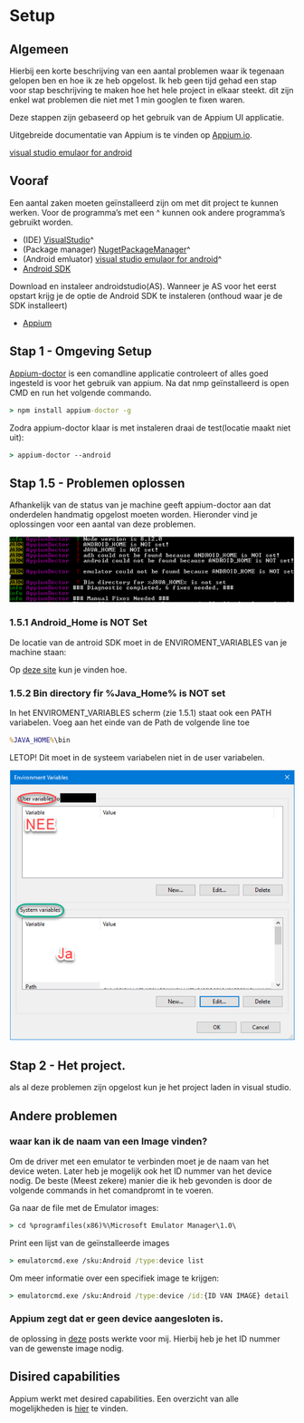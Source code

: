 # Setup

## Algemeen

Hierbij een korte beschrijving van een aantal problemen waar ik tegenaan gelopen ben en hoe ik ze heb opgelost. Ik heb geen tijd gehad een stap voor stap beschrijving te maken hoe het hele project in elkaar steekt. dit zijn enkel wat problemen die niet met 1 min googlen te fixen waren.

Deze stappen zijn gebaseerd op het gebruik van de Appium UI applicatie.

Uitgebreide documentatie van Appium is te vinden op [Appium.io](http://appium.io).

[visual studio emulaor for android](https://visualstudio.microsoft.com/vs/msft-android-emulator/)

## Vooraf

Een aantal zaken moeten geïnstalleerd zijn om met dit project te kunnen werken.
Voor de programma’s met een ^ kunnen ook andere programma’s gebruikt worden.

* (IDE) [VisualStudio](https://visualstudio.microsoft.com/vs/community/)^
* (Package manager) [NugetPackageManager](https://www.npmjs.com/)^
* (Android emluator) [visual studio emulaor for android](https://visualstudio.microsoft.com/vs/msft-android-emulator/)^
* [Android SDK](https://developer.android.com/studio/)

Download en instaleer androidstudio(AS). Wanneer je AS voor het eerst opstart krijg je de optie de Android SDK te instaleren (onthoud waar je de SDK installeert)

* [Appium](https://github.com/appium/appium-desktop/releases)

## Stap 1 - Omgeving Setup

[Appium-doctor]((https://www.npmjs.com/package/appium-doctor)) is een comandline applicatie controleert of alles goed ingesteld is voor het gebruik van appium.
Na dat nmp geïnstalleerd is open CMD en run het volgende commando.

``` cmd
> npm install appium-doctor -g
```

Zodra appium-doctor klaar is met instaleren draai de test(locatie maakt niet uit):

``` cmd
> appium-doctor --android
```

## Stap 1.5 - Problemen oplossen

Afhankelijk van de status van je machine geeft appium-doctor aan dat onderdelen handmatig opgelost moeten worden. Hieronder vind je oplossingen voor een aantal van deze problemen.

![Appium-Doctor Output](Assets/appium-doctor.png)

### 1.5.1 Android_Home is NOT Set

De locatie van de antroid SDK moet in de ENVIROMENT_VARIABLES van je machine staan:

Op [deze site](http://www.automationtestinghub.com/setup-android-environment-variables/) kun je vinden hoe.

### 1.5.2 Bin directory fir %Java_Home% is NOT set

In het ENVIROMENT_VARIABLES scherm (zie 1.5.1) staat ook een PATH variabelen. Voeg aan het einde van de Path de volgende line toe

``` cmd
%JAVA_HOME%\bin
```

LETOP! Dit moet in de systeem variabelen niet in de user variabelen.

![Envoriment Plaatje](Assets/Enviroment.png)

## Stap 2 - Het project.

als al deze problemen zijn opgelost kun je het project laden in visual studio.


## Andere problemen

### waar kan ik de naam van een Image vinden?

Om de driver met een emulator te verbinden moet je de naam van het device weten. Later heb je mogelijk ook het ID nummer van het device nodig. De beste (Meest zekere) manier die ik heb gevonden is door de volgende commands in het comandpromt in te voeren.

Ga naar de file met de Emulator images:

``` cmd
> cd %programfiles(x86)%\Microsoft Emulator Manager\1.0\
```
Print een lijst van de geïnstalleerde images

```cmd
> emulatorcmd.exe /sku:Android /type:device list
```
Om meer informatie over een specifiek image te krijgen:

```cmd
> emulatorcmd.exe /sku:Android /type:device /id:{ID VAN IMAGE} detail
```
### Appium zegt dat er geen device aangesloten is.

de oplossing in [deze](https://github.com/email2vimalraj/appium-stf-example/issues/1) posts werkte voor mij. Hierbij heb je het ID nummer van de gewenste image nodig.


## Disired capabilities

Appium werkt met desired capabilities.
Een overzicht van alle mogelijkheden is [hier](http://appium.io/docs/en/writing-running-appium/caps/) te vinden.
